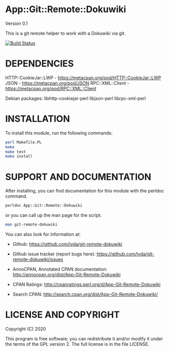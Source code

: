 # App::Git::Remote::Dokuwiki

Version 0.1

This is a git remote helper to work with a Dokuwiki via git.

[![Build Status](https://travis-ci.com/lyda/git-remote-dokuwiki.svg?branch=master)](https://travis-ci.com/lyda/git-remote-dokuwiki)

# DEPENDENCIES

HTTP::CookieJar::LWP - https://metacpan.org/pod/HTTP::CookieJar::LWP
JSON                 - https://metacpan.org/pod/JSON
RPC::XML::Client     - https://metacpan.org/pod/RPC::XML::Client

Debian packages: libhttp-cookiejar-perl libjson-perl librpc-xml-perl

# INSTALLATION

To install this module, run the following commands:

```bash
perl Makefile.PL
make
make test
make install
```

# SUPPORT AND DOCUMENTATION

After installing, you can find documentation for this module with the
perldoc command.

```bash
perldoc App::Git::Remote::Dokuwiki
```

or you can call up the man page for the script.

```bash
man git-remote-dokuwiki
```

You can also look for information at:

  * Github:
    https://github.com/lyda/git-remote-dokuwiki

  * Github issue tracker (report bugs here):
    https://github.com/lyda/git-remote-dokuwiki/issues

  * AnnoCPAN, Annotated CPAN documentation:
    http://annocpan.org/dist/App-Git-Remote-Dokuwiki

  * CPAN Ratings:
    http://cpanratings.perl.org/d/App-Git-Remote-Dokuwiki

  * Search CPAN:
    http://search.cpan.org/dist/App-Git-Remote-Dokuwiki/


# LICENSE AND COPYRIGHT

Copyright (C) 2020 <Kevin Lyda>

This program is free software; you can redistribute it and/or modify it
under the terms of the GPL version 2. The full license is in the file
LICENSE.
